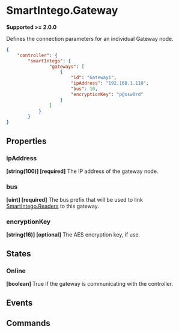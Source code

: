 # SmartIntego.Gateway

**Supported >= 2.0.0**

Defines the connection parameters for an individual Gateway node.

```json
{
    "controller": {
        "smartIntego": {
                "gateways": [
                    {
                        "id": "Gateway1",
                        "ipAddress": "192.168.1.110",
                        "bus": 10,
                        "encryptionKey": "p@ssw0rd"
                    }
                ]
            }
        }
}
```

## Properties

### ipAddress

**[string(100)] [required]** The IP address of the gateway node.

### bus

**[uint] [required]** The bus prefix that will be used to link [SmartIntego.Readers](SmartIntegoReader.md) to this gateway.

### encryptionKey

**[string(16)] [optional]** The AES encryption key, if use.

## States

### Online

**[boolean]** True if the gateway is communicating with the controller.

## Events

## Commands
